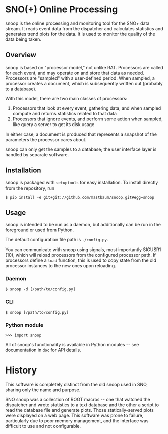 SNO(+) Online Processing
========================
snoop is the online processing and monitoring tool for the SNO+ data stream. It reads event data from the dispatcher and calculates statistics and generates trend plots for the data. It is used to monitor the quality of the data being taken.

Overview
--------
snoop is based on "processor model," not unlike RAT. Processors are called for each event, and may operate on and store that data as needed. Processors are "sampled" with a user-defined period. When sampled, a processor creates a document, which is subsequently written out (probably to a database).

With this model, there are two main classes of processors:

1. Processors that look at every event, gathering data, and when sampled compute and returns statistics related to that data
2. Processors that ignore events, and perform some action when sampled, like query a server to get its disk usage

In either case, a document is produced that represents a snapshot of the parameters the processor cares about.

snoop can only get the samples to a database; the user interface layer is handled by separate software.

Installation
------------
snoop is packaged with `setuptools` for easy installation. To install directly from the repository, run

    $ pip install -e git+git://github.com/mastbaum/snoop.git#egg=snoop

Usage
-----
snoop is intended to be run as a daemon, but additionally can be run in the foreground or used from Python.

The default configuration file path is `./config.py`.

You can communicate with snoop using signals, most importantly SIGUSR1 (10), which will reload processors from the configured processor path. If processors define a `load` function, this is used to copy state from the old processor instances to the new ones upon reloading.

### Daemon ###

    $ snoop -d [/path/to/config.py]

### CLI ###

    $ snoop [/path/to/config.py]

### Python module ###

    >>> import snoop

All of snoop's functionality is available in Python modules -- see documentation in `doc` for API details.

History
=======
This software is completely distinct from the old snoop used in SNO, sharing only the name and purpose.

SNO snoop was a collection of ROOT macros -- one that watched the dispatcher and wrote statistics to a text database and the other a script to read the database file and generate plots. Those statically-served plots were displayed on a web page. This software was prone to failure, particularly due to poor memory management, and the interface was difficult to use and not configurable.


